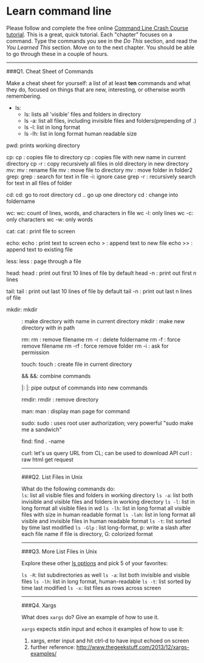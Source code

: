 # Learn command line

Please follow and complete the free online [Command Line Crash Course
tutorial](http://cli.learncodethehardway.org/book/). This is a great,
quick tutorial. Each "chapter" focuses on a command. Type the commands
you see in the _Do This_ section, and read the _You Learned This_
section. Move on to the next chapter. You should be able to go through
these in a couple of hours.

---

###Q1.  Cheat Sheet of Commands  

Make a cheat sheet for yourself: a list of at least **ten** commands and what they do, focused on things that are new, interesting, or otherwise worth remembering.

* ls:
  * ls: lists all 'visible' files and folders in directory
  * ls -a: list all files, including invisible files and folders(prepending of .)
  * ls -l: list in long format
  * ls -lh: list in long format human readable size

pwd: prints working directory

cp:
  cp <filename> <directory>: copies file to directory
  cp <filename> <copiedfilename>: copies file with new name in current directory
  cp -r <old directory> <new directory>: copy recursively all files in old directory in new directory
mv:
  mv <oldfilename> <newfilename>: rename file
  mv <filename><directory>: move file to directory
  mv <foldername><foldername2>: move folder in folder2
grep:
  grep <text pattern> <filename>: search for text in file
    -i: ignore case
  grep -r <text pattern> <folder>: recursively search for text in all files of folder

cd:
  cd: go to root directory
  cd .. go up one directory
  cd <foldername>: change into foldername

wc:
  wc: count of lines, words, and characters in file
  wc -l: only lines
  wc -c: only characters
  wc -w: only words

cat:
  cat <filename>: print file to screen

echo:
  echo <text>: print text to screen
  echo <text> > <newfilename>: append text to new file
  echo <text> >> <filename>: append text to existing file

less:
  less <filename>: page through a file

head:
  head <filename>: print out first 10 lines of file by default
  head -n <filename>: print out first n lines

tail:
  tail <filename>: print out last 10 lines of file by default
  tail -n <filename>: print out last n lines of file

mkdir:
  mkdir <dir name>: make directory with name in current directory
  mkdir <path to new directory>: make new directory with in path

rm:
  rm <filename>: remove filename
  rm -r <foldername>: delete foldername
  rm -f <filename>: force remove filename
  rm -rf <folder>: force remove folder
  rm -i <filename>: ask for permission

touch:
  touch <filename>: create file in current directory

&&
  &&: combine commands

|:
  |: pipe output of commands into new commands

rmdir:
  rmdir <directory>: remove directory

man:
  man <command>: display man page for command

sudo:
  sudo <command>: uses root user authorization; very powerful
  "sudo make me a sandwich"

find:
  find . -name <pattern>

curl: let's us query URL from CL; can be used to download API
  curl <url>: raw html
    get request


---

###Q2.  List Files in Unix   

What do the following commands do:  
`ls`: list all visible files and folders in working directory
`ls -a`: list both invisible and visible files and folders in working directory
`ls -l`: list in long format all visible files in wd
`ls -lh`: list in long format all visible files with size in human readable format
`ls -lah`: list in long format all visible and invisible files in human readable format
`ls -t`: list sorted by time last modified
`ls -Glp` : list long-format, p: write a slash after each file name if file is directory, G: colorized format

---

###Q3.  More List Files in Unix  

Explore these other [ls options](http://www.techonthenet.com/unix/basic/ls.php) and pick 5 of your favorites:

`ls -R`: list subdirectories as well
`ls -a`: list both invisible and visible files
`ls -lh`: list in long format, human-readable
`ls -t`: list sorted by time last modified
`ls -x`: list files as rows across screen

---

###Q4.  Xargs   

What does `xargs` do? Give an example of how to use it.

`xargs` expects stdin input and echos it
examples of how to use it:
  1. xargs, enter input and hit ctrl-d to have input echoed on screen
  2. further reference: http://www.thegeekstuff.com/2013/12/xargs-examples/
